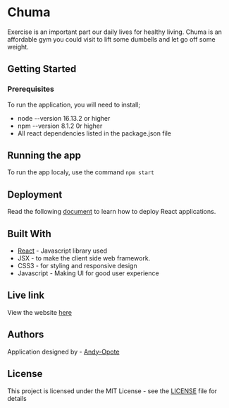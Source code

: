 # Chuma

Exercise is an important part  our daily lives for healthy living. Chuma is an affordable gym you could visit to lift some dumbells and let go off some weight. 
## Getting Started

### Prerequisites

To run the application, you will need to install;
* node --version 16.13.2 or higher
* npm --version 8.1.2 0r higher
* All  react dependencies listed in the package.json file

## Running the app
To run the app localy, use the command ```npm start```
## Deployment

Read the following [document](https://github.com/gitname/react-gh-pages) to learn how to deploy React applications.
## Built With

* [React](https://reactjs.org/) - Javascript library used
* JSX - to make the client side web framework.
* CSS3 - for styling and responsive design
* Javascript - Making UI for good user experience

## Live link

View the website [here]()

## Authors

Application designed by - [Andy-Opote](https://github.com/Andy3643)
## License

This project is licensed under the MIT License - see the [LICENSE](LICENSE) file for details